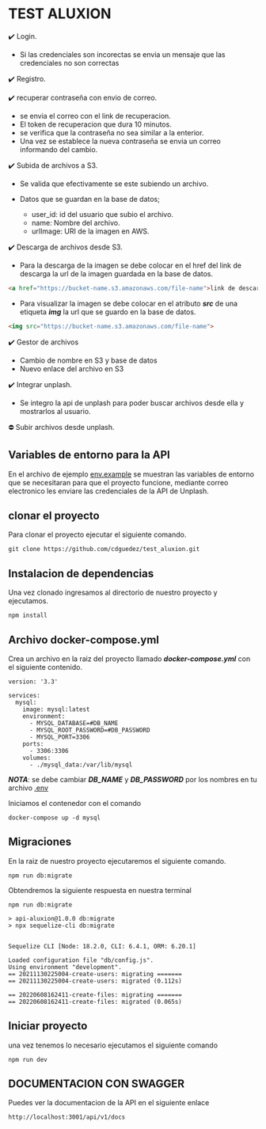# TEST ALUXION

✔️ Login.

- Si las credenciales son incorectas se envia un mensaje que las credenciales no son correctas

✔️ Registro.

✔️ recuperar contraseña con envio de correo.

- se envia el correo con el link de recuperacion.
- El token de recuperacion que dura 10 minutos.
- se verifica que la contraseña no sea similar a la enterior.
- Una vez se establece la nueva contraseña se envia un correo informando del cambio.

✔️ Subida de archivos a S3.

- Se valida que efectivamente se este subiendo un archivo.
- Datos que se guardan en la base de datos;
  
  - user_id: id del usuario que subio el archivo.
  - name: Nombre del archivo.
  - urlImage: URI de la imagen en AWS. 

✔️ Descarga de archivos desde S3.

- Para la descarga de la imagen se debe colocar en el href del link de descarga la url de la imagen guardada en la base de datos.
  
```html
<a href="https://bucket-name.s3.amazonaws.com/file-name">link de descarga</a>
```

- Para visualizar la imagen se debe colocar en el atributo ***src*** de una etiqueta ***img*** la url que se guardo en la base de datos.

```html
<img src="https://bucket-name.s3.amazonaws.com/file-name">
```

✔️ Gestor de archivos

- Cambio de nombre en S3 y base de datos
- Nuevo enlace del archivo en S3

✔️ Integrar unplash.

- Se integro la api de unplash para poder buscar archivos desde ella y mostrarlos al usuario.

⛔ Subir archivos desde unplash.

## Variables de entorno para la API

En el archivo de ejemplo [env.example](/.env.example) se muestran las variables de entorno que se necesitaran para que el proyecto funcione, mediante correo electronico les enviare las credenciales de la API de Unplash.

## clonar el proyecto

Para clonar el proyecto ejecutar el siguiente comando.

```shell
git clone https://github.com/cdguedez/test_aluxion.git
```

## Instalacion de dependencias

Una vez clonado ingresamos al directorio de nuestro proyecto y ejecutamos.

```shell
npm install
```

## Archivo docker-compose.yml

Crea un archivo en la raiz del proyecto llamado ***docker-compose.yml*** con el siguiente contenido.

```docker
version: '3.3'

services:
  mysql:
    image: mysql:latest
    environment:
      - MYSQL_DATABASE=#DB_NAME
      - MYSQL_ROOT_PASSWORD=#DB_PASSWORD
      - MYSQL_PORT=3306
    ports:
      - 3306:3306
    volumes:
      - ./mysql_data:/var/lib/mysql

```

***NOTA***: se debe cambiar ***DB_NAME*** y ***DB_PASSWORD*** por los nombres en tu archivo [.env](/.env.example)

Iniciamos el contenedor con el comando

```shell
docker-compose up -d mysql
```

## Migraciones

En la raiz de nuestro proyecto ejecutaremos el siguiente comando.

```shell
npm run db:migrate
```

Obtendremos la siguiente respuesta en nuestra terminal

```shell
npm run db:migrate

> api-aluxion@1.0.0 db:migrate
> npx sequelize-cli db:migrate


Sequelize CLI [Node: 18.2.0, CLI: 6.4.1, ORM: 6.20.1]

Loaded configuration file "db/config.js".
Using environment "development".
== 20211130225004-create-users: migrating =======
== 20211130225004-create-users: migrated (0.112s)

== 20220608162411-create-files: migrating =======
== 20220608162411-create-files: migrated (0.065s)
```

## Iniciar proyecto

una vez tenemos lo necesario ejecutamos el siguiente comando

```shell
npm run dev
```

## DOCUMENTACION CON SWAGGER

Puedes ver la documentacion de la API en el siguiente enlace

```http
http://localhost:3001/api/v1/docs
```
